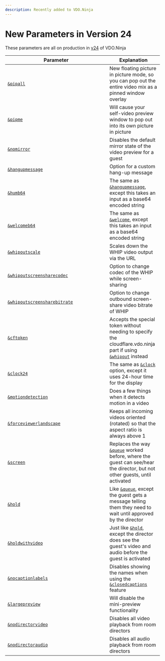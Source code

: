 ```yaml
---
description: Recently added to VDO.Ninja
---
```


# New Parameters in Version 24

These parameters are all on production in [v24](../releases/v24.md) of VDO.Ninja

<table><thead><tr><th width="316">Parameter</th><th>Explanation</th></tr></thead><tbody><tr><td><a href="design-parameters/and-pipall-alpha.md"><code>&#x26;pipall</code></a></td><td>New floating picture in picture mode, so you can pop out the entire video mix as a pinned window overlay</td></tr><tr><td><a href="design-parameters/and-pipme-alpha.md"><code>&#x26;pipme</code></a></td><td>Will cause your self-video preview window to pop out into its own picture in picture</td></tr><tr><td><a href="design-parameters/and-nomirror-alpha.md"><code>&#x26;nomirror</code></a></td><td>Disables the default mirror state of the video preview for a guest</td></tr><tr><td><a href="setup-parameters/and-hangupmessage-alpha.md"><code>&#x26;hangupmessage</code></a></td><td>Option for a custom hang-up message</td></tr><tr><td><a href="setup-parameters/and-humb64-alpha.md"><code>&#x26;humb64</code></a></td><td>The same as <a href="setup-parameters/and-hangupmessage-alpha.md"><code>&#x26;hangupmessage</code></a>, except this takes an input as a base64 encoded string</td></tr><tr><td><a href="setup-parameters/and-welcomeb64-alpha.md"><code>&#x26;welcomeb64</code></a></td><td>The same as <a href="../newly-added-parameters/and-welcome.md"><code>&#x26;welcome</code></a>, except this takes an input as a base64 encoded string</td></tr><tr><td><a href="whip-parameters/and-whipoutscale-alpha.md"><code>&#x26;whipoutscale</code></a></td><td>Scales down the WHIP video output via the URL</td></tr><tr><td><a href="whip-parameters/and-whipoutscreensharecodec-alpha.md"><code>&#x26;whipoutscreensharecodec</code></a></td><td>Option to change codec of the WHIP while screen-sharing</td></tr><tr><td><a href="whip-parameters/and-whipoutscreensharebitrate-alpha.md"><code>&#x26;whipoutscreensharebitrate</code></a></td><td>Option to change outbound screen-share video bitrate of WHIP</td></tr><tr><td><a href="whip-parameters/and-cftoken-alpha.md"><code>&#x26;cftoken</code></a></td><td>Accepts the special token without needing to specify the cloudflare.vdo.ninja part if using <a href="whip-parameters/and-whipout.md"><code>&#x26;whipout</code></a> instead</td></tr><tr><td><a href="settings-parameters/and-clock24-alpha.md"><code>&#x26;clock24</code></a></td><td>The same as <a href="settings-parameters/and-clock.md"><code>&#x26;clock</code></a> option, except it uses 24-hour time for the display</td></tr><tr><td><a href="mixer-scene-parameters/and-motiondetection-alpha.md"><code>&#x26;motiondetection</code></a></td><td>Does a few things when it detects motion in a video</td></tr><tr><td><a href="mixer-scene-parameters/and-forceviewerlandscape-alpha.md"><code>&#x26;forceviewerlandscape</code></a></td><td>Keeps all incoming videos oriented (rotated) so that the aspect ratio is always above 1</td></tr><tr><td><a href="guest-queuing-parameters/and-screen-alpha.md"><code>&#x26;screen</code></a></td><td>Replaces the way <a href="../general-settings/queue.md"><code>&#x26;queue</code></a> worked before, where the guest can see/hear the director, but not other guests, until activated</td></tr><tr><td><a href="guest-queuing-parameters/and-hold-alpha.md"><code>&#x26;hold</code></a></td><td>Like <a href="../general-settings/queue.md"><code>&#x26;queue</code></a>, except the guest gets a message telling them they need to wait until approved by the director</td></tr><tr><td><a href="guest-queuing-parameters/and-holdwithvideo-alpha.md"><code>&#x26;holdwithvideo</code></a></td><td>Just like <a href="guest-queuing-parameters/and-hold-alpha.md"><code>&#x26;hold</code></a>, except the director does see the guest's video and audio before the guest is activated</td></tr><tr><td><a href="settings-parameters/and-nocaptionlabels.md"><code>&#x26;nocaptionlabels</code></a></td><td>Disables showing the names when using the <a href="settings-parameters/and-closedcaptions.md"><code>&#x26;closedcaptions</code></a> feature</td></tr><tr><td><a href="video-parameters/and-largepreview.md"><code>&#x26;largepreview</code></a></td><td>Will disable the mini-preview functionality</td></tr><tr><td><a href="video-parameters/and-nodirectorvideo.md"><code>&#x26;nodirectorvideo</code></a></td><td>Disables all video playback from room directors</td></tr><tr><td><a href="audio-parameters/and-nodirectoraudio.md"><code>&#x26;nodirectoraudio</code></a></td><td>Disables all audio playback from room directors</td></tr></tbody></table>
